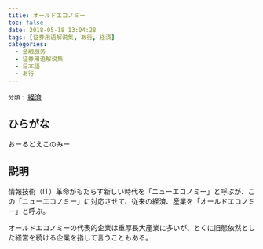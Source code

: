 ```yaml
---
title: オールドエコノミー
toc: false
date: 2018-05-18 13:04:28
tags: [证券用语解说集, あ行, 経済]
categories:
  - 金融服务
  - 证券用语解说集
  - 日本語
  - あ行
---
```


`分類：` [経済](/tags/経済/)

## ひらがな

おーるどえこのみー

## 説明

情報技術（IT）革命がもたらす新しい時代を「ニューエコノミー」と呼ぶが、この「ニューエコノミー」に対応させて、従来の経済、産業を「オールドエコノミー」と呼ぶ。

オールドエコノミーの代表的企業は重厚長大産業に多いが、とくに旧態依然とした経営を続ける企業を指して言うこともある。
